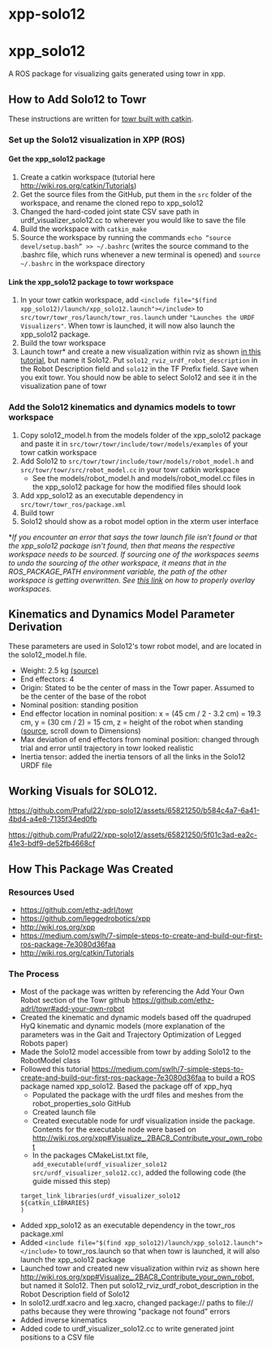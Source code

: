 # xpp-solo12

# xpp_solo12
A ROS package for visualizing gaits generated using towr in xpp.

## How to Add Solo12 to Towr
These instructions are written for [towr built with catkin](https://github.com/ethz-adrl/towr#-building-with-catkin).

### Set up the Solo12 visualization in XPP (ROS)
#### Get the xpp_solo12 package
1. Create a catkin workspace (tutorial here http://wiki.ros.org/catkin/Tutorials)
2. Get the source files from the GitHub, put them in the `src` folder of the workspace, and rename the cloned repo to xpp_solo12
3. Changed the hard-coded joint state CSV save path in urdf_visualizer_solo12.cc to wherever you would like to save the file
4. Build the workspace with `catkin_make`
5. Source the workspace by running the commands 
`echo “source devel/setup.bash” >> ~/.bashrc` (writes the source command to the .bashrc file, which runs whenever a new terminal is opened) and `source ~/.bashrc` in the workspace directory

#### Link the xpp_solo12 package to towr workspace
1. In your towr catkin workspace, add `<include file="$(find xpp_solo12)/launch/xpp_solo12.launch"></include>` to `src/towr/towr_ros/launch/towr_ros.launch` under `"Launches the URDF Visualizers"`. When towr is launched, it will now also launch the xpp_solo12 package.
2. Build the towr workspace
3. Launch towr* and create a new visualization within rviz as shown [in this tutorial](http://wiki.ros.org/xpp#Visualize_.2BAC8_Contribute_your_own_robot), but name it Solo12. Put `solo12_rviz_urdf_robot_description` in the Robot Description field and `solo12` in the TF Prefix field. Save when you exit towr. You should now be able to select Solo12 and see it in the visualization pane of towr

### Add the Solo12 kinematics and dynamics models to towr workspace
1. Copy solo12_model.h from the models folder of the xpp_solo12 package and paste it in `src/towr/towr/include/towr/models/examples` of your towr catkin workspace
2. Add Solo12 to `src/towr/towr/include/towr/models/robot_model.h` and `src/towr/towr/src/robot_model.cc` in your towr catkin workspace
    * See the models/robot_model.h and models/robot_model.cc files in the xpp_solo12 package for how the modified files should look
3. Add xpp_solo12 as an executable dependency in `src/towr/towr_ros/package.xml`
4. Build towr
5. Solo12 should show as a robot model option in the xterm user interface

**If you encounter an error that says the towr launch file isn’t found or that the xpp_solo12 package isn’t found, then that means the respective workspace needs to be sourced. If sourcing one of the workspaces seems to undo the sourcing of the other workspace, it means that in the ROS_PACKAGE_PATH environment variable, the path of the other workspace is getting overwritten. See [this link](https://www.theconstructsim.com/overlaying-ros-workspaces/) on how to properly overlay workspaces.*

## Kinematics and Dynamics Model Parameter Derivation
These parameters are used in Solo12's towr robot model, and are located in the solo12_model.h file.

* Weight: 2.5 kg [(source)](https://github.com/open-dynamic-robot-initiative/open_robot_actuator_hardware/blob/master/mechanics/quadruped_robot_12dof_v1/README.md#quadruped-robot-12dof-v1)
* End effectors: 4
* Origin: Stated to be the center of mass in the Towr paper. Assumed to be the center of the base of the robot
* Nominal position: standing position
* End effector location in nominal position: x = (45 cm / 2 - 3.2 cm) = 19.3 cm, y = (30 cm / 2) = 15 cm, z = height of the robot when standing ([source](https://github.com/open-dynamic-robot-initiative/open_robot_actuator_hardware/blob/master/mechanics/quadruped_robot_12dof_v1/README.md#dimensions), scroll down to Dimensions)
* Max deviation of end effectors from nominal position: changed through trial and error until trajectory in towr looked realistic
* Inertia tensor: added the inertia tensors of all the links in the Solo12 URDF file

## Working Visuals for SOLO12.

https://github.com/Praful22/xpp-solo12/assets/65821250/b584c4a7-6a41-4bd4-a4e8-7135f34ed0fb

https://github.com/Praful22/xpp-solo12/assets/65821250/5f01c3ad-ea2c-41e3-bdf9-de52fb4668cf



## How This Package Was Created
### Resources Used
* https://github.com/ethz-adrl/towr 
* https://github.com/leggedrobotics/xpp 
* http://wiki.ros.org/xpp 
* https://medium.com/swlh/7-simple-steps-to-create-and-build-our-first-ros-package-7e3080d36faa 
* http://wiki.ros.org/catkin/Tutorials

### The Process
* Most of the package was written by referencing the Add Your Own Robot section of the Towr github https://github.com/ethz-adrl/towr#add-your-own-robot 
* Created the kinematic and dynamic models based off the quadruped HyQ kinematic and dynamic models (more explanation of the parameters was in the Gait and Trajectory Optimization of Legged Robots paper)
* Made the Solo12 model accessible from towr by adding Solo12 to the RobotModel class 
* Followed this tutorial https://medium.com/swlh/7-simple-steps-to-create-and-build-our-first-ros-package-7e3080d36faa to build a ROS package named xpp_solo12. Based the package off of xpp_hyq
    * Populated the package with the urdf files and meshes from the robot_properties_solo GitHub
    * Created launch file
    * Created executable node for urdf visualization inside the package. Contents for the executable node were based on http://wiki.ros.org/xpp#Visualize_.2BAC8_Contribute_your_own_robot
    * In the packages CMakeList.txt file, `add_executable(urdf_visualizer_solo12 src/urdf_visualizer_solo12.cc)`, added the following code (the guide missed this step)
    ```
    target_link_libraries(urdf_visualizer_solo12
    ${catkin_LIBRARIES}
    )
    ```
* Added xpp_solo12 as an executable dependency in the towr_ros package.xml
* Added `<include file="$(find xpp_solo12)/launch/xpp_solo12.launch"></include>` to towr_ros.launch so that when towr is launched, it will also launch the xpp_solo12 package
* Launched towr and created new visualization within rviz as shown here http://wiki.ros.org/xpp#Visualize_.2BAC8_Contribute_your_own_robot, but named it Solo12. Then put solo12_rviz_urdf_robot_description in the Robot Description field of Solo12
* In solo12.urdf.xacro and leg.xacro, changed package:// paths to file:// paths because they were throwing "package not found" errors
* Added inverse kinematics
* Added code to urdf_visualizer_solo12.cc to write generated joint positions to a CSV file
